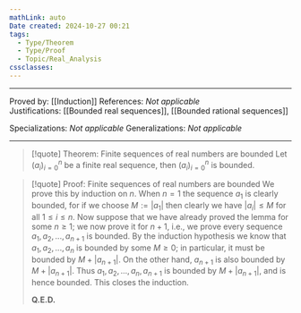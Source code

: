 ```yaml
---
mathLink: auto
Date created: 2024-10-27 00:21
tags:
  - Type/Theorem
  - Type/Proof
  - Topic/Real_Analysis
cssclasses:
---
```


---

Proved by: [[Induction]]
References: _Not applicable_
Justifications: [[Bounded real sequences]], [[Bounded rational sequences]] 

Specializations: _Not applicable_
Generalizations: _Not applicable_

---

> [!quote] Theorem: Finite sequences of real numbers are bounded
> Let $(a_i)^n_{i=0}$ be a finite real sequence, then $(a_i)^n_{i=0}$ is bounded.

>[!quote] Proof: Finite sequences of real numbers are bounded
>We prove this by induction on $n$. When $n = 1$ the sequence $a_1$ is clearly bounded, for if we choose $M := |a_1|$ then clearly we have $|a_i| ≤ M$ for all $1 ≤ i ≤ n$. Now suppose that we have already proved the lemma for some $n ≥ 1$; we now prove it for $n + 1$, i.e., we prove every sequence $a_1, a_2,...,a_{n+1}$ is bounded. By the induction hypothesis we know that $a_1, a_2,...,a_n$ is bounded by some $M ≥ 0$; in particular, it must be bounded by $M + |a_{n+1}|$. On the other hand, $a_{n+1}$ is also bounded by $M + |a_{n+1}|$. Thus $a_1, a_2,...,a_n, a_{n+1}$ is bounded by $M + |a_{n+1}|$, and is hence bounded. This closes the induction.
>
>**Q.E.D.**














